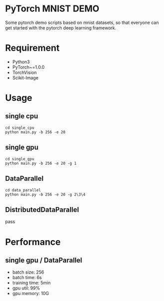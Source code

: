 # PyTorch MNIST DEMO
Some pytorch demo scripts based on mnist datasets, so that everyone can get started with the pytorch deep learning framework.

# Requirement
* Python3
* PyTorch~=1.0.0
* TorchVision
* Scikit-Image

# Usage

## single cpu
``` language
cd single_cpu
python main.py -b 256 -e 20 
```

## single gpu
``` language
cd single_gpu
python main.py -b 256 -e 20 -g 1 
```

## DataParallel
``` language
cd data_parallel
python main.py -b 256 -e 20 -g 2\3\4
```

## DistributedDataParallel
pass

# Performance

## single gpu / DataParallel
* batch size: 256
* batch time: 6s
* training time: 5min
* gpu util: 99%
* gpu memory: 10G